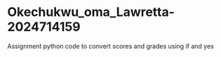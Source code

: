 # Okechukwu_oma_Lawretta-2024714159
Assignment python code to convert scores and grades using if and yes
